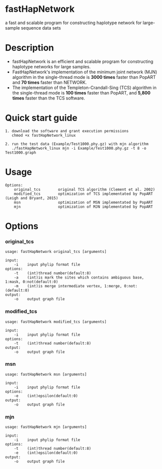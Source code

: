 fastHapNetwork
=========================
a fast and scalable program for constructing haplotype network for large-sample sequence data sets


Description
=========================
* fastHapNetwork is an efficient and scalable program for constructing haplotype networks for large samples. <br>
* FastHapNetwork's implementation of the minimum joint network (MJN) algorithm in the single-thread mode is __3000 times__ faster than PopART and __70 times__ faster than NETWORK. <br>
* The implementation of the Templeton-Crandall-Sing (TCS) algorithm in the single-thread mode is __100 times__ faster than PopART, and __5,800 times__ faster than the TCS software.


Quick start guide
========================
    1. download the software and grant execution permissions
       chmod +x fastHapNetwork_linux

    2. run the test data (Example/Test1000.phy.gz) with mjn algorithm
       ./fastHapNetwork_linux mjn -i Example/Test1000.phy.gz -t 8 -o Test1000.graph


Usage
========================
    Options:
        original_tcs        original TCS algorithm (Clement et al. 2002)
        modified_tcs        optimization of TCS implementated by PopART (Leigh and Bryant, 2015)
        msn                 optimization of MSN implementated by PopART
        mjn                 optimization of MJN implementated by PopART
         

Options
========================

### original_tcs

    usage: fastHapNetwork original_tcs [arguments]

    input:
        -i    input phylip format file
    options:
        -t    (int)thread number(default:8)
        -a    (int)is mark the sites which contains ambiguous base, 1:mask, 0:not(default:0)
        -m    (int)is merge intermediate vertex, 1:merge, 0:not:(default:0)
    output:
        -o    output graph file
            

### modified_tcs

    usage: fastHapNetwork modified_tcs [arguments]
    
    input:
        -i    input phylip format file
    options:
        -t    (int)thread number(default:8)
    output:
        -o    output graph file
            
            
### msn

    usage: fastHapNetwork msn [arguments]
         
    input:
        -i    input phylip format file
    options:
        -e    (int)epsilon(default:0)
    output:
        -o    output graph file
            
            
### mjn

    usage: fastHapNetwork mjn [arguments]
         
    input:
        -i    input phylip format file
    options:
        -t    (int)thread number(default:8)
        -e    (int)epsilon(default:0)
    output:
        -o    output graph file

